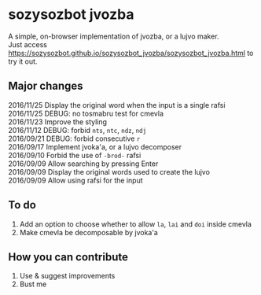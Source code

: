 # sozysozbot jvozba

A simple, on-browser implementation of jvozba, or a lujvo maker.  
Just access https://sozysozbot.github.io/sozysozbot_jvozba/sozysozbot_jvozba.html to try it out.  


## Major changes
2016/11/25 Display the original word when the input is a single rafsi    
2016/11/25 DEBUG: no tosmabru test for cmevla  
2016/11/23 Improve the styling  
2016/11/12 DEBUG: forbid `nts`, `ntc`, `ndz`, `ndj`  
2016/09/21 DEBUG: forbid consecutive `r`  
2016/09/17 Implement jvoka'a, or a lujvo decomposer  
2016/09/10 Forbid the use of `-brod-` rafsi  
2016/09/09 Allow searching by pressing Enter  
2016/09/09 Display the original words used to create the lujvo  
2016/09/09 Allow using rafsi for the input  

## To do
1. Add an option to choose whether to allow `la`, `lai` and `doi` inside cmevla
2. Make cmevla be decomposable by jvoka'a  

## How you can contribute
1. Use & suggest improvements
2. Bust me
